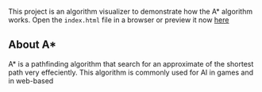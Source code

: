 This project is an algorithm visualizer to demonstrate how the A* algorithm works. Open the `index.html` file in a browser or preview it now [here](google.com)

## About A*
A* is a pathfinding algorithm that search for an approximate of the shortest path very effeciently. This algorithm is commonly used for AI in games and in web-based